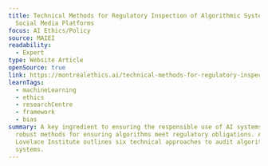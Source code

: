 ```yaml
---
title: Technical Methods for Regulatory Inspection of Algorithmic Systems in
  Social Media Platforms
focus: AI Ethics/Policy
source: MAIEI
readability:
  - Expert
type: Website Article
openSource: true
link: https://montrealethics.ai/technical-methods-for-regulatory-inspection-of-algorithmic-systems-in-social-media-platforms/
learnTags:
  - machineLearning
  - ethics
  - researchCentre
  - framework
  - bias
summary: A key ingredient to ensuring the responsible use of AI systems is
  robust methods for ensuring algorithms meet regulatory obligations. Ada
  Lovelace Institute outlines six technical approaches to audit algorithmic
  systems.
---
```

